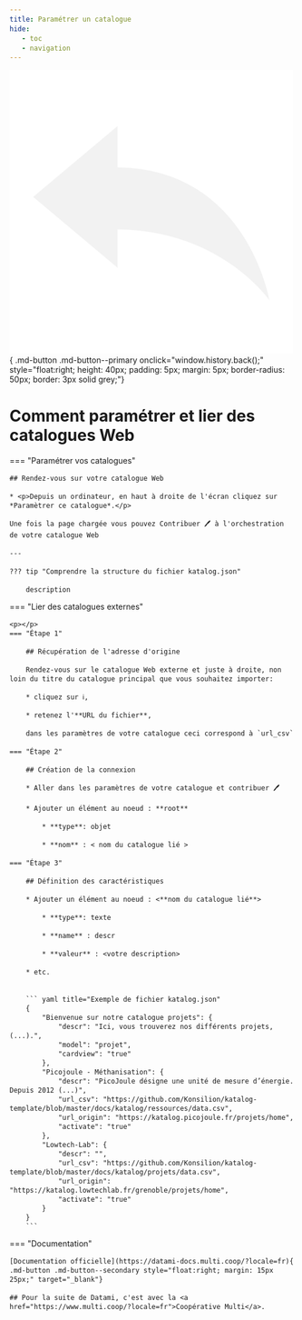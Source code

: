 ```yaml
---
title: Paramétrer un catalogue
hide:
   - toc
   - navigation
---
```


![Retour configuration](https://raw.githubusercontent.com/Konsilion/website/master/media/fleche-retour.png){ .md-button .md-button--primary onclick="window.history.back();" style="float:right; height: 40px; padding: 5px; margin: 5px; border-radius: 50px; border: 3px solid grey;"}

# Comment paramétrer et lier des catalogues Web

=== "Paramétrer vos catalogues"

    ## Rendez-vous sur votre catalogue Web

    * <p>Depuis un ordinateur, en haut à droite de l'écran cliquez sur *Paramètrer ce catalogue*.</p>
    
    Une fois la page chargée vous pouvez Contribuer 🖊 à l'orchestration de votre catalogue Web
    
    ---
    
    ??? tip "Comprendre la structure du fichier katalog.json"
    
        description
    
=== "Lier des catalogues externes"
    
    <p></p>
    === "Étape 1"
    
        ## Récupération de l'adresse d'origine

        Rendez-vous sur le catalogue Web externe et juste à droite, non loin du titre du catalogue principal que vous souhaitez importer:

        * cliquez sur ℹ,

        * retenez l'**URL du fichier**,

        dans les paramètres de votre catalogue ceci correspond à `url_csv`

    === "Étape 2"
    
        ## Création de la connexion
      
        * Aller dans les paramètres de votre catalogue et contribuer 🖊

        * Ajouter un élément au noeud : **root**

            * **type**: objet

            * **nom** : < nom du catalogue lié >
    
    === "Étape 3"
    
        ## Définition des caractéristiques
    
        * Ajouter un élément au noeud : <**nom du catalogue lié**> 

            * **type**: texte

            * **name** : descr

            * **valeur** : <votre description>

        * etc.
  
  
        ``` yaml title="Exemple de fichier katalog.json"
        {
            "Bienvenue sur notre catalogue projets": {
                "descr": "Ici, vous trouverez nos différents projets, (...).",
                "model": "projet",
                "cardview": "true"
            },
            "Picojoule - Méthanisation": {
                "descr": "PicoJoule désigne une unité de mesure d’énergie. Depuis 2012 (...)",
                "url_csv": "https://github.com/Konsilion/katalog-template/blob/master/docs/katalog/ressources/data.csv",
                "url_origin": "https://katalog.picojoule.fr/projets/home", 
                "activate": "true"
            },
            "Lowtech-Lab": {
                "descr": "",
                "url_csv": "https://github.com/Konsilion/katalog-template/blob/master/docs/katalog/projets/data.csv",
                "url_origin": "https://katalog.lowtechlab.fr/grenoble/projets/home", 
                "activate": "true"
            }
        }
        ```
    
    
=== "Documentation"

    [Documentation officielle](https://datami-docs.multi.coop/?locale=fr){ .md-button .md-button--secondary style="float:right; margin: 15px 25px;" target="_blank"}

    ## Pour la suite de Datami, c'est avec la <a href="https://www.multi.coop/?locale=fr">Coopérative Multi</a>.
    
    
